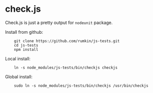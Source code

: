 check.js
========

Check.js is just a pretty output for `nodeunit` package.

Install from github:
```
	git clone https://github.com/rumkin/js-tests.git
	cd js-tests
	npm install
```

Local install:
```
	ln -s node_modules/js-tests/bin/checkjs checkjs
```

Global install:
```
	sudo ln -s node_modules/js-tests/bin/checkjs /usr/bin/checkjs
```